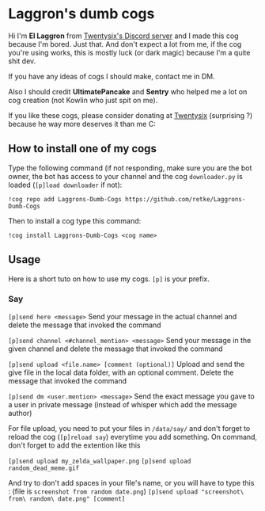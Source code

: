 # Laggron's dumb cogs

Hi I'm **El Laggron** from [Twentysix's Discord server](https://discord.gg/red) and I made this cog because I'm bored. Just that. And don't expect a lot from me, if the cog you're using works, this is mostly luck (or dark magic) because I'm a quite shit dev. 

If you have any ideas of cogs I should make, contact me in DM. 

Also I should credit **UltimatePancake** and **Sentry** who helped me a lot on cog creation (not Kowlin who just spit on me).

If you like these cogs, please consider donating at [Twentysix](https://www.patreon.com/Twentysix26) (surprising ?) because he way more deserves it than me C:

## How to install one of my cogs

Type the following command (if not responding, make sure you are the bot owner, the bot has access to your channel and the cog `downloader.py` is loaded (`[p]load downloader` if not):

`!cog repo add Laggrons-Dumb-Cogs https://github.com/retke/Laggrons-Dumb-Cogs`

Then to install a cog type this command:

`!cog install Laggrons-Dumb-Cogs <cog name>`

## Usage

Here is a short tuto on how to use my cogs. `[p]` is your prefix.

### Say

`[p]send here <message>` Send your message in the actual channel and delete the message that invoked the command

`[p]send channel <#channel_mention> <message>` Send your message in the given channel and delete the message that invoked the command

`[p]send upload <file.name> [comment (optional)]` Upload and send the give file in the local data folder, with an optional comment. Delete the message that invoked the command

`[p]send dm <user.mention> <message>` Send the exact message you gave to a user in private message (instead of whisper which add the message author)

For file upload, you need to put your files in `/data/say/` and don't forget to reload the cog (`[p]reload say`) everytime you add something. On command, don't forget to add the extention like this

`[p]send upload my_zelda_wallpaper.png` `[p]send upload random_dead_meme.gif`

And try to don't add spaces in your file's name, or you will have to type this : (file is `screenshot from random date.png`) `[p]send upload "screenshot\ from\ random\ date.png" [comment]`
